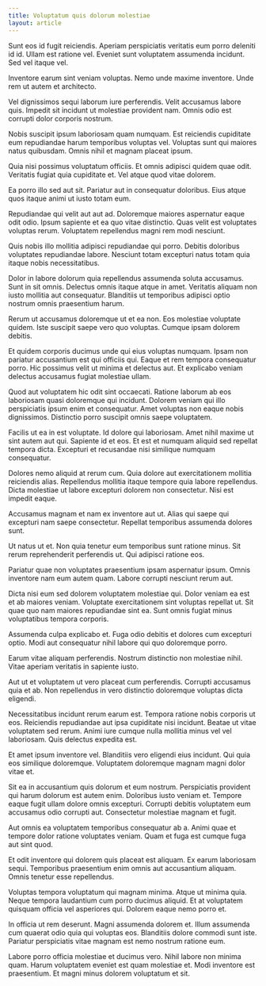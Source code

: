 ```yaml
---
title: Voluptatum quis dolorum molestiae
layout: article
---
```

Sunt eos id fugit reiciendis. Aperiam perspiciatis veritatis eum porro deleniti id id. Ullam est ratione vel. Eveniet sunt voluptatem assumenda incidunt. Sed vel itaque vel.

Inventore earum sint veniam voluptas. Nemo unde maxime inventore. Unde rem ut autem et architecto.

Vel dignissimos sequi laborum iure perferendis. Velit accusamus labore quis. Impedit sit incidunt ut molestiae provident nam. Omnis odio est corrupti dolor corporis nostrum.

Nobis suscipit ipsum laboriosam quam numquam. Est reiciendis cupiditate eum repudiandae harum temporibus voluptas vel. Voluptas sunt qui maiores natus quibusdam. Omnis nihil et magnam placeat ipsum.

Quia nisi possimus voluptatum officiis. Et omnis adipisci quidem quae odit. Veritatis fugiat quia cupiditate et. Vel atque quod vitae dolorem.

Ea porro illo sed aut sit. Pariatur aut in consequatur doloribus. Eius atque quos itaque animi ut iusto totam eum.

Repudiandae qui velit aut aut ad. Doloremque maiores aspernatur eaque odit odio. Ipsum sapiente et ea quo vitae distinctio. Quas velit est voluptates voluptas rerum. Voluptatem repellendus magni rem modi nesciunt.

Quis nobis illo mollitia adipisci repudiandae qui porro. Debitis doloribus voluptates repudiandae labore. Nesciunt totam excepturi natus totam quia itaque nobis necessitatibus.

Dolor in labore dolorum quia repellendus assumenda soluta accusamus. Sunt in sit omnis. Delectus omnis itaque atque in amet. Veritatis aliquam non iusto mollitia aut consequatur. Blanditiis ut temporibus adipisci optio nostrum omnis praesentium harum.

Rerum ut accusamus doloremque ut et ea non. Eos molestiae voluptate quidem. Iste suscipit saepe vero quo voluptas. Cumque ipsam dolorem debitis.

Et quidem corporis ducimus unde qui eius voluptas numquam. Ipsam non pariatur accusantium est qui officiis qui. Eaque et rem tempora consequatur porro. Hic possimus velit ut minima et delectus aut. Et explicabo veniam delectus accusamus fugiat molestiae ullam.

Quod aut voluptatem hic odit sint occaecati. Ratione laborum ab eos laboriosam quasi doloremque qui incidunt. Dolorem veniam qui illo perspiciatis ipsum enim et consequatur. Amet voluptas non eaque nobis dignissimos. Distinctio porro suscipit omnis saepe voluptatem.

Facilis ut ea in est voluptate. Id dolore qui laboriosam. Amet nihil maxime ut sint autem aut qui. Sapiente id et eos. Et est et numquam aliquid sed repellat tempora dicta. Excepturi et recusandae nisi similique numquam consequatur.

Dolores nemo aliquid at rerum cum. Quia dolore aut exercitationem mollitia reiciendis alias. Repellendus mollitia itaque tempore quia labore repellendus. Dicta molestiae ut labore excepturi dolorem non consectetur. Nisi est impedit eaque.

Accusamus magnam et nam ex inventore aut ut. Alias qui saepe qui excepturi nam saepe consectetur. Repellat temporibus assumenda dolores sunt.

Ut natus ut et. Non quia tenetur eum temporibus sunt ratione minus. Sit rerum reprehenderit perferendis ut. Qui adipisci ratione eos.

Pariatur quae non voluptates praesentium ipsam aspernatur ipsum. Omnis inventore nam eum autem quam. Labore corrupti nesciunt rerum aut.

Dicta nisi eum sed dolorem voluptatem molestiae qui. Dolor veniam ea est et ab maiores veniam. Voluptate exercitationem sint voluptas repellat ut. Sit quae quo nam maiores repudiandae sint ea. Sunt omnis fugiat minus voluptatibus tempora corporis.

Assumenda culpa explicabo et. Fuga odio debitis et dolores cum excepturi optio. Modi aut consequatur nihil labore qui quo doloremque porro.

Earum vitae aliquam perferendis. Nostrum distinctio non molestiae nihil. Vitae aperiam veritatis in sapiente iusto.

Aut ut et voluptatem ut vero placeat cum perferendis. Corrupti accusamus quia et ab. Non repellendus in vero distinctio doloremque voluptas dicta eligendi.

Necessitatibus incidunt rerum earum est. Tempora ratione nobis corporis ut eos. Reiciendis repudiandae aut ipsa cupiditate nisi incidunt. Beatae ut vitae voluptatem sed rerum. Animi iure cumque nulla mollitia minus vel vel laboriosam. Quis delectus expedita est.

Et amet ipsum inventore vel. Blanditiis vero eligendi eius incidunt. Qui quia eos similique doloremque. Voluptatem doloremque magnam magni dolor vitae et.

Sit ea in accusantium quis dolorum et eum nostrum. Perspiciatis provident qui harum dolorum est autem enim. Doloribus iusto veniam et. Tempore eaque fugit ullam dolore omnis excepturi. Corrupti debitis voluptatem eum accusamus odio corrupti aut. Consectetur molestiae magnam et fugit.

Aut omnis ea voluptatem temporibus consequatur ab a. Animi quae et tempore dolor ratione voluptates veniam. Quam et fuga est cumque fuga aut sint quod.

Et odit inventore qui dolorem quis placeat est aliquam. Ex earum laboriosam sequi. Temporibus praesentium enim omnis aut accusantium aliquam. Omnis tenetur esse repellendus.

Voluptas tempora voluptatum qui magnam minima. Atque ut minima quia. Neque tempora laudantium cum porro ducimus aliquid. Et at voluptatem quisquam officia vel asperiores qui. Dolorem eaque nemo porro et.

In officia ut rem deserunt. Magni assumenda dolorem et. Illum assumenda cum quaerat odio quia qui voluptas eos. Blanditiis dolore commodi sunt iste. Pariatur perspiciatis vitae magnam est nemo nostrum ratione eum.

Labore porro officia molestiae et ducimus vero. Nihil labore non minima quam. Harum voluptatem eveniet est quam molestiae et. Modi inventore est praesentium. Et magni minus dolorem voluptatum et sit.
